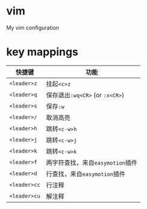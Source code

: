 # vim
My vim configuration 
# key mappings   

| 快捷键   | 功能 
| ---------| ------------- |
|`<leader>z` | 挂起`<c>z`| 
|`<leader>q` | 保存退出`:wq<CR>` (or `:x<CR>`)| 
|`<leader>s` | 保存`:w`|
|`<leader>/`  | 取消高亮|
|`<leader>h` | 跳转`<c-w>h`| 
|`<leader>j` | 跳转`<c-w>j`|
|`<leader>k` | 跳转`<c-w>k`|
|`<leader>f` | 两字符查找，来自`easymotion`插件|
|`<leader>d` | 行查找，来自`easymotion`插件|
|`<leader>cc`| 行注释|
|`<leader>cu`| 解注释|
